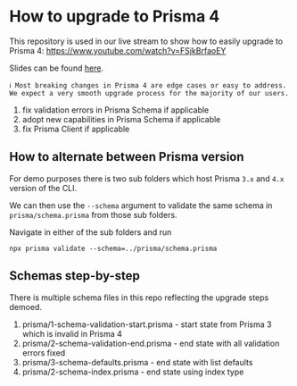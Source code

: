 # How to upgrade to Prisma 4

This repository is used in our live stream to show how to easily upgrade to Prisma 4: https://www.youtube.com/watch?v=FSjkBrfaoEY

Slides can be found [here](https://docs.google.com/presentation/d/15crhE56t-B7AuaOJSXGmnXsq4wGU5EPS9Hx1zxd7pXs/edit?usp=sharing).

```
ℹ️ Most breaking changes in Prisma 4 are edge cases or easy to address.
We expect a very smooth upgrade process for the majority of our users.
```

1. fix validation errors in Prisma Schema if applicable
2. adopt new capabilities in Prisma Schema if applicable
3. fix Prisma Client if applicable

## How to alternate between Prisma version

For demo purposes there is two sub folders which host Prisma `3.x` and `4.x` version of the CLI.

We can then use the `--schema` argument to validate the same schema in `prisma/schema.prisma` from those sub folders.

Navigate in either of the sub folders and run

```
npx prisma validate --schema=../prisma/schema.prisma
```

## Schemas step-by-step

There is multiple schema files in this repo reflecting the upgrade steps demoed. 

1. prisma/1-schema-validation-start.prisma - start state from Prisma 3 which is invalid in Prisma 4
2. prisma/2-schema-validation-end.prisma - end state with all validation errors fixed
3. prisma/3-schema-defaults.prisma - end state with list defaults
4. prisma/2-schema-index.prisma - end state using index type

